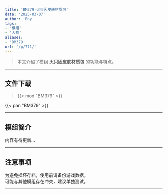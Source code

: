 ```yaml
---
title: 'BM379-火只因皮肤材质包'
date: '2025-03-07'
author: 'Bny'
tags:
- '模组'
- '人物'
aliases:
- 'BM379'
url: '/p/771/'
---
```


> 本文介绍了模组 **火只因皮肤材质包** 的功能与特点。

---

## 文件下载  

> {{< mod "BM379" >}}  

{{< pan "BM379" >}}  

---

## 模组简介

>  
内容有待更新...  

---

## 注意事项

>  
为避免损坏存档，使用前请备份游戏数据。  
可能与其他模组存在冲突，建议单独测试。  

---

